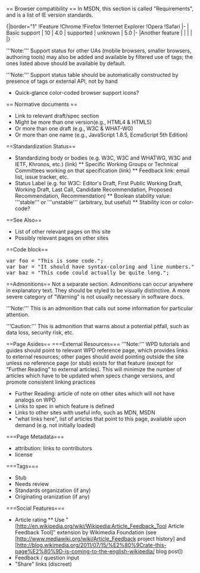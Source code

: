 == Browser compatibility ==
In MSDN, this section is called "Requirements", and is a list of IE version standards.

{|border="1"
!Feature
!Chrome
!Firefox
!Internet Explorer
!Opera
!Safari
|-
| Basic support
| 10
| 4.0
| supported
| unknown
| 5.0
|-
|Another feature
|
|
|
|
|}

'''Note:''' Support status for other UAs (mobile browsers, smaller browsers, authoring tools) may also be added and available by filtered use of tags; the ones listed above should be available by default.

'''Note:''' Support status table should be automatically constructed by presence of tags or external API, not by hand

* Quick-glance color-coded browser support icons?

== Normative documents ==
* Link to relevant draft/spec section
* Might be more than one version(e.g., HTML4 & HTML5)
* Or more than one draft (e.g., W3C & WHAT-WG)
* Or more than one name (e.g., JavaScript 1.8.5, EcmaScript 5th Edition)

==Standardization Status==
* Standardizing body or bodies (e.g. W3C, W3C and WHATWG, W3C and IETF, Khronos, etc.) (link)
** Specific Working Groups or Technical Committees working on that specification (link)
** Feedback link: email list, issue tracker, etc.
* Status Label (e.g. for W3C: Editor's Draft, First Public Working Draft, Working Draft, Last Call, Candidate Recommendation, Proposed Recommendation, Recommendation)
** Boolean stability value: '''stable''' or '''unstable''' (arbitrary, but useful)
** Stability icon or color-code?

==See Also==
* List of other relevant pages on this site
* Possibly relevant pages on other sites

==Code block==
<pre>
var foo = "This is some code.";
var bar = "It should have syntax-coloring and line numbers.";
var baz = "This code could actually be quite long.";
</pre>

==Admonitions==
Not a separate section. Admonitions can occur anywhere in explanatory text. They should be styled to be visually distinctive. A more severe category of "Warning" is not usually necessary in software docs.

'''Note:''' This is an admonition that calls out some information for particular attention.

'''Caution:''' This is admonition that warns about a potential pitfall, such as data loss, security risk, etc.

==Page Asides==
===External Resources===
'''Note:''' WPD tutorials and guides should point to relevant WPD reference page, which provides links to external resources; other pages should avoid pointing outside the site unless no reference page (or stub) exists for that feature (except for "Further Reading" to external articles).  This will minimize the number of articles which have to be updated when specs change versions, and promote consistent linking practices
* Further Reading: article of note on other sites which will not have analogs on WPD
* Links to spec in which feature is defined 
* Links to other sites with useful info, such as MDN, MSDN
* "what links here", list of articles that point to this page, available upon demand (e.g. not initially loaded)

===Page Metadata===
* attribution: links to contributors
* license

===Tags===
* Stub
* Needs review
* Standards organization (if any)
* Originating oranization (if any)

===Social Features===
* Article rating
** Use "[http://en.wikipedia.org/wiki/Wikipedia:Article_Feedback_Tool Article Feedback Tool]" extension by Wikimedia Foundation (see [http://www.mediawiki.org/wiki/Article_Feedback project history] and [http://blog.wikimedia.org/2011/07/15/%E2%80%9Crate-this-page%E2%80%9D-is-coming-to-the-english-wikipedia/ blog post])
* Feedback / question input
* "Share" links (discreet)